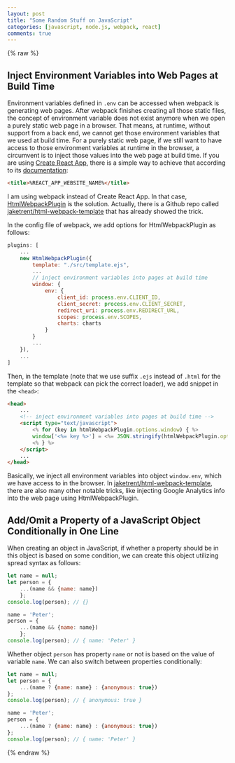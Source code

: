 ```yaml
---
layout: post
title: "Some Random Stuff on JavaScript"
categories: [javascript, node.js, webpack, react]
comments: true
---
```

{% raw %}

## Inject Environment Variables into Web Pages at Build Time

Environment variables defined in `.env` can be accessed when webpack is generating web pages. After webpack finishes creating all those static files, the concept of environment variable does not exist anymore when we open a purely static web page in a browser. That means, at runtime, without support from a back end, we cannot get those environment variables that we used at build time. For a purely static web page, if we still want to have access to those environment variables at runtime in the browser, a circumvent is to inject those values into the web page at build time. If you are using [Create React App](https://create-react-app.dev/), there is a simple way to achieve that according to its [documentation](https://create-react-app.dev/docs/adding-custom-environment-variables/:#referencing-environment-variables-in-the-html):

```html
<title>%REACT_APP_WEBSITE_NAME%</title>
```

I am using webpack instead of Create React App. In that case, [HtmlWebpackPlugin](https://github.com/jantimon/html-webpack-plugin) is the solution. Actually, there is a Github repo called [jaketrent/html-webpack-template](https://github.com/jaketrent/html-webpack-template) that has already showed the trick.

In the config file of webpack, we add options for HtmlWebpackPlugin as follows:

```js
plugins: [
    ...
    new HtmlWebpackPlugin({
        template: "./src/template.ejs",
        ...
        // inject environment variables into pages at build time
        window: {
            env: {
                client_id: process.env.CLIENT_ID,
                client_secret: process.env.CLIENT_SECRET,
                redirect_uri: process.env.REDIRECT_URL,
                scopes: process.env.SCOPES,
                charts: charts
            }
        }
        ...
    }),
    ...
]
```

Then, in the template (note that we use suffix `.ejs` instead of `.html` for the template so that webpack can pick the correct loader), we add snippet in the `<head>`:

```html
<head>
    ...
    <!-- inject environment variables into pages at build time -->
    <script type="text/javascript">
        <% for (key in htmlWebpackPlugin.options.window) { %>
        window['<%= key %>'] = <%= JSON.stringify(htmlWebpackPlugin.options.window[key]) %>;
        <% } %>
    </script>
    ...
</head>
```
Basically, we inject all environment variables into object `window.env`, which we have access to in the browser. In [jaketrent/html-webpack-template](https://github.com/jaketrent/html-webpack-template), there are also many other notable tricks, like injecting Google Analytics info into the web page using HtmlWebpackPlugin.

## Add/Omit a Property of a JavaScript Object Conditionally in One Line

When creating an object in JavaScript, if whether a property should be in this object is based on some condition, we can create this object utilizing spread syntax as follows:
```js
let name = null;
let person = {
    ...(name && {name: name})
    };
console.log(person); // {}

name = 'Peter';
person = {
    ...(name && {name: name})
    };
console.log(person); // { name: 'Peter' }
```
Whether object `person` has property `name` or not is based on the value of variable `name`. We can also switch between properties conditionally:

```js
let name = null;
let person = {
    ...(name ? {name: name} : {anonymous: true})
};
console.log(person); // { anonymous: true }

name = 'Peter';
person = {
    ...(name ? {name: name} : {anonymous: true})
};
console.log(person); // { name: 'Peter' }
```

{% endraw %}